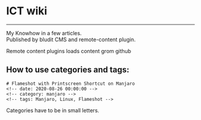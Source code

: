 # ICT wiki
***

My Knowhow in a few articles.\
Published by bludit CMS and remote-content plugin.



Remote content plugins loads content grom github


## How to use categories and tags:
    # Flameshot with Printscreen Shortcut on Manjaro
    <!-- date: 2020-08-26 00:00:00 -->
    <!-- category: manjaro -->
    <!-- tags: Manjaro, Linux, Flameshot -->
Categories have to be in small letters.
